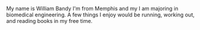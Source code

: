 My name is William Bandy
I'm from Memphis and my I am majoring in biomedical engineering.
A few things I enjoy would be running, working out, and reading books in my free time. 
